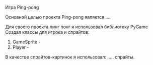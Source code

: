 Игра Ping-pong 

Основной целью проекта Ping-pong является ....



Для своего проекта пинг понг я использовал библиотеку PyGame 
Создал классы для игрока и спрайтов: 
1) GameSprite -
2) Player -

В качестве спрайтов-картинок я использовал: ..... спрайты.
